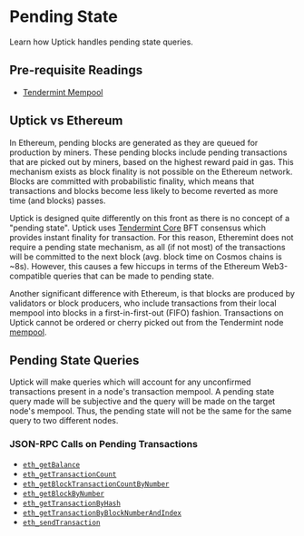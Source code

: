 # Pending State

Learn how Uptick handles pending state queries.

## Pre-requisite Readings

* [Tendermint Mempool](https://docs.tendermint.com/master/tendermint-core/mempool.htm)

## Uptick vs Ethereum

In Ethereum, pending blocks are generated as they are queued for production by miners. These pending blocks include pending transactions that are picked out by miners, based on the highest reward paid in gas. This mechanism exists as block finality is not possible on the Ethereum network. Blocks are committed with probabilistic finality, which means that transactions and blocks become less likely to become reverted as more time (and blocks) passes.

Uptick is designed quite differently on this front as there is no concept of a "pending state". Uptick uses [Tendermint Core](https://docs.tendermint.com/) BFT consensus which provides instant finality for transaction. For this reason, Etheremint does not require a pending state mechanism, as all (if not most) of the transactions will be committed to the next block (avg. block time on Cosmos chains is \~8s). However, this causes a few hiccups in terms of the Ethereum Web3-compatible queries that can be made to pending state.

Another significant difference with Ethereum, is that blocks are produced by validators or block producers, who include transactions from their local mempool into blocks in a first-in-first-out (FIFO) fashion. Transactions on Uptick cannot be ordered or cherry picked out from the Tendermint node [mempool](https://docs.tendermint.com/master/tendermint-core/mempool.html#transaction-ordering).

## Pending State Queries

Uptick will make queries which will account for any unconfirmed transactions present in a node's transaction mempool. A pending state query made will be subjective and the query will be made on the target node's mempool. Thus, the pending state will not be the same for the same query to two different nodes.

### JSON-RPC Calls on Pending Transactions

* [`eth_getBalance`](../../api/json-rpc/endpoints.md#eth_getbalance)
* [`eth_getTransactionCount`](../../api/json-rpc/endpoints.md#eth-gettransactioncount)
* [`eth_getBlockTransactionCountByNumber`](../../api/json-rpc/endpoints.md#eth-getblocktransactioncountbynumber)
* [`eth_getBlockByNumber`](../../api/json-rpc/endpoints.md#eth-getblockbynumber)
* [`eth_getTransactionByHash`](../../api/json-rpc/endpoints.md#eth-gettransactionbyhash)
* [`eth_getTransactionByBlockNumberAndIndex`](../../api/json-rpc/endpoints.md#eth-gettransactionbyblockhashandindex)
* [`eth_sendTransaction`](../../api/json-rpc/endpoints.md#eth-sendtransaction)
